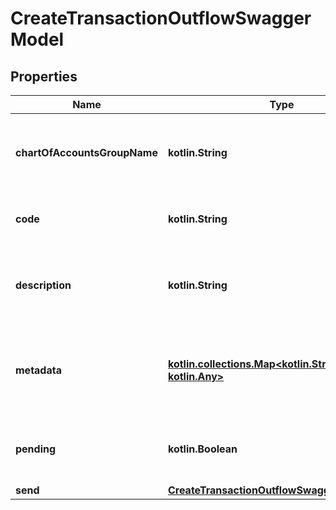
# CreateTransactionOutflowSwaggerModel

## Properties
| Name | Type | Description | Notes |
| ------------ | ------------- | ------------- | ------------- |
| **chartOfAccountsGroupName** | **kotlin.String** | Chart of accounts group name for accounting purposes example: WITHDRAWAL maxLength: 256 |  [optional] |
| **code** | **kotlin.String** | Transaction code for reference example: TR12345 maxLength: 100 |  [optional] |
| **description** | **kotlin.String** | Human-readable description of the transaction example: New Outflow Transaction maxLength: 256 |  [optional] |
| **metadata** | [**kotlin.collections.Map&lt;kotlin.String, kotlin.Any&gt;**](kotlin.Any.md) | Additional custom attributes example: {\&quot;reference\&quot;: \&quot;TRANSACTION-001\&quot;, \&quot;source\&quot;: \&quot;api\&quot;} |  [optional] |
| **pending** | **kotlin.Boolean** | Whether the transaction should be created in pending state example: true swagger: type boolean |  [optional] |
| **send** | [**CreateTransactionOutflowSwaggerModelSend**](CreateTransactionOutflowSwaggerModelSend.md) |  |  [optional] |



